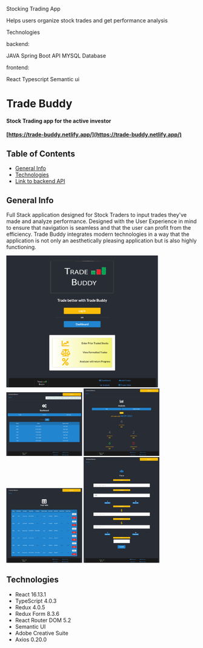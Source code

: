 Stocking Trading App

Helps users organize stock trades and get performance analysis

Technologies

backend:

JAVA Spring Boot API
MYSQL Database

frontend:

React
Typescript
Semantic ui

# Trade Buddy

#### Stock Trading app for the active investor

#### [https://trade-buddy.netlify.app/](https://trade-buddy.netlify.app/)

## Table of Contents

- [General Info](#general-info)
- [Technologies](#technologies)
- [Link to backend API](https://github.com/michael-williamson/)

## General Info

Full Stack application designed for Stock Traders to input trades they've made and analyze performance. Designed with the User Experience in mind to ensure that navigation is
seamless and that the user can profit from the efficiency. Trade Buddy integrates modern technologies in a way that the application is not only an aesthetically pleasing application but is also highly functioning.

<img src="https://github.com/michael-williamson/trade_buddy_ts/blob/main/demoPics/trade-buddy-frontpage.png" width="400">
<img src="https://github.com/michael-williamson/trade_buddy_ts/blob/main/demoPics/trade-buddy-dashboard.png" width="200">
<img src="https://github.com/michael-williamson/trade_buddy_ts/blob/main/demoPics/trade-buddy-analysis.png" width="200">
<img src="https://github.com/michael-williamson/trade_buddy_ts/blob/main/demoPics/trade-buddy-table.png" width="200">
<img src="https://github.com/michael-williamson/trade_buddy_ts/blob/main/demoPics/trade-buddy-form.png" width="200">

## Technologies

- React 16.13.1
- TypeScript 4.0.3
- Redux 4.0.5
- Redux Form 8.3.6
- React Router DOM 5.2
- Semantic UI
- Adobe Creative Suite
- Axios 0.20.0

